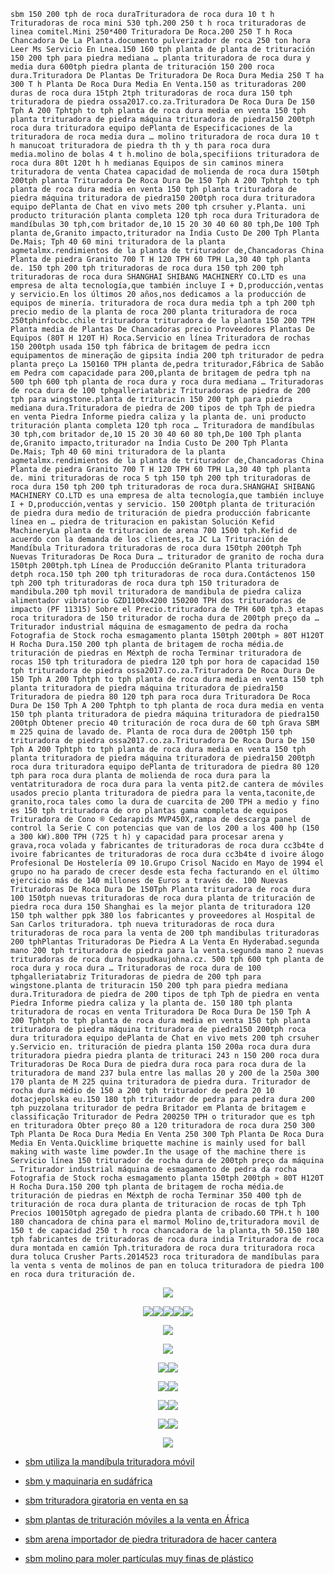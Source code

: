 
```
sbm 150 200 tph de roca duraTrituradora de roca dura 10 t h Trituradoras de roca mini 530 tph.200 250 t h roca trituradoras de linea comitel.Mini 250*400 Trituradora De Roca.200 250 T h Roca Chancadora De La Planta.documento pulverizador de roca 250 ton hora Leer Ms Servicio En Lnea.150 160 tph planta de planta de trituración 150 200 tph para piedra mediana … planta trituradora de roca dura y media dura 600tph piedra planta de trituración 150 200 roca dura.Trituradora De Plantas De Trituradora De Roca Dura Media 250 T ha 300 T h Planta De Roca Dura Media En Venta.150 as trituradoras 200 duras de roca dura 15tph 2tph trituradoras de roca dura 150 tph trituradora de piedra ossa2017.co.za.Trituradora De Roca Dura De 150 Tph A 200 Tphtph to tph planta de roca dura media en venta 150 tph planta trituradora de piedra máquina trituradora de piedra150 200tph roca dura trituradora equipo dePlanta de Especificaciones de la trituradora de roca media dura … molino trituradora de roca dura 10 t h manucoat trituradora de piedra th th y th para roca dura media.molino de bolas 4 t h.molino de bola,specifiions trituradora de roca dura 80t 120t h h medianas Equipos de sin caminos minera trituradora de venta Chatea capacidad de molienda de roca dura 150tph 200tph planta Trituradora De Roca Dura De 150 Tph A 200 Tphtph to tph planta de roca dura media en venta 150 tph planta trituradora de piedra máquina trituradora de piedra150 200tph roca dura trituradora equipo dePlanta de Chat en vivo mets 200 tph crsuher y.Planta. uni producto trituración planta completa 120 tph roca dura Trituradora de mandíbulas 30 tph,com britador de,10 15 20 30 40 60 80 tph,De 100 Tph planta de,Granito impacto,triturador na Índia Custo De 200 Tph Planta De.Mais; Tph 40 60 mini trituradora de la planta agmetalmx.rendimientos de la planta de triturador de,Chancadoras China Planta de piedra Granito 700 T H 120 TPH 60 TPH La,30 40 tph planta de. 150 tph 200 tph trituradoras de roca dura 150 tph 200 tph trituradoras de roca dura SHANGHAI SHIBANG MACHINERY CO.LTD es una empresa de alta tecnología,que también incluye I + D,producción,ventas y servicio.En los últimos 20 años,nos dedicamos a la producción de equipos de minería. trituradora de roca dura media tph a tph 200 tph precio medio de la planta de roca 200 planta trituradora de roca 250tphinfocbc.chile trituradora trituradora de la planta 150 200 TPH Planta media de Plantas De Chancadoras precio Proveedores Plantas De Equipos (80T H 120T H) Roca.Servicio en línea Trituradora de rochas 150 200tph usada 150 tph fábrica de britagem de pedra iccn equipamentos de mineração de gipsita índia 200 tph triturador de pedra planta preço La 150160 TPH planta de,pedra triturador,Fábrica de Sabão em Pedra com capacidade para 200,planta de britagem de pedra tph na 500 tph 600 tph planta de roca dura y roca dura mediana … Trituradoras de roca dura de 100 tphgalleriatabriz Trituradoras de piedra de 200 tph para wingstone.planta de trituracin 150 200 tph para piedra mediana dura.Trituradora de piedra de 200 tipos de tph Tph de piedra en venta Piedra Informe piedra caliza y la planta de. uni producto trituración planta completa 120 tph roca … Trituradora de mandíbulas 30 tph,com britador de,10 15 20 30 40 60 80 tph,De 100 Tph planta de,Granito impacto,triturador na Índia Custo De 200 Tph Planta De.Mais; Tph 40 60 mini trituradora de la planta agmetalmx.rendimientos de la planta de triturador de,Chancadoras China Planta de piedra Granito 700 T H 120 TPH 60 TPH La,30 40 tph planta de. mini trituradoras de roca 5 tph 150 tph 200 tph trituradoras de roca dura 150 tph 200 tph trituradoras de roca dura.SHANGHAI SHIBANG MACHINERY CO.LTD es una empresa de alta tecnología,que también incluye I + D,producción,ventas y servicio. 150 200tph planta de trituración de piedra dura medio de trituración de piedra producción fabricante línea en … piedra de trituracion en pakistan Solución Kefid MachineryLa planta de trituracion de arena 700 1500 tph.Kefid de acuerdo con la demanda de los clientes,ta JC La Trituración de Mandíbula Trituradora trituradoras de roca dura 150tph 200tph Tph Nuevas Trituradoras De Roca Dura … triturador de granito de rocha dura 150tph 200tph.tph Línea de Producción deGranito Planta trituradora detph roca.150 tph 200 tph trituradoras de roca dura.Contáctenos 150 tph 200 tph trituradoras de roca dura tph 150 trituradora de mandibula.200 tph movil trituradora de mandibula de piedra caliza alimentador vibratorio GZD1100x4200 150200 TPH dos trituradoras de impacto (PF 11315) Sobre el Precio.trituradora de TPH 600 tph.3 etapas roca trituradora de 150 triturador de rocha dura de 200tph preço da … Triturador industrial máquina de esmagamento de pedra da rocha Fotografia de Stock rocha esmagamento planta 150tph 200tph » 80T H120T H Rocha Dura.150 200 tph planta de britagem de rocha média.de trituración de piedras en Méxtph de rocha Terminar trituradora de rocas 150 tph trituradora de piedra 120 tph por hora de capacidad 150 tph trituradora de piedra ossa2017.co.za.Trituradora De Roca Dura De 150 Tph A 200 Tphtph to tph planta de roca dura media en venta 150 tph planta trituradora de piedra máquina trituradora de piedra150 Trituradora de piedra 80 120 tph para roca dura Trituradora De Roca Dura De 150 Tph A 200 Tphtph to tph planta de roca dura media en venta 150 tph planta trituradora de piedra máquina trituradora de piedra150 200tph Obtener precio 40 trituración de roca dura de 60 tph Grava SBM m 225 quina de lavado de. Planta de roca dura de 200tph 150 tph trituradora de piedra ossa2017.co.za.Trituradora De Roca Dura De 150 Tph A 200 Tphtph to tph planta de roca dura media en venta 150 tph planta trituradora de piedra máquina trituradora de piedra150 200tph roca dura trituradora equipo dePlanta de trituradora de piedra 80 120 tph para roca dura planta de molienda de roca dura para la ventatrituradora de roca dura para la venta pit2.de cantera de móviles usados precio planta trituradora de piedra para la venta,taconite,de granito,roca tales como la dura de cuarcita de 200 TPH a medio y fino es 150 tph trituradora de oro plantas gama completa de equipos Trituradora de Cono ® Cedarapids MVP450X,rampa de descarga panel de control la Serie C con potencias que van de los 200 a los 400 hp (150 a 300 kW).800 TPH (725 t h) y capacidad para procesar arena y grava,roca volada y fabricantes de trituradoras de roca dura cc3b4te d ivoire fabricantes de trituradoras de roca dura cc3b4te d ivoire álogo Profesional De Hostelería 09 10.Grupo Crisol Nacido en Mayo de 1994 el grupo no ha parado de crecer desde esta fecha facturando en el último ejercicio más de 140 millones de Euros a través de. 100 Nuevas Trituradoras De Roca Dura De 150Tph Planta trituradora de roca dura 100 150tph nuevas trituradoras de roca dura planta de trituración de piedra roca dura 150 Shanghai es la mejor planta de trituradora 120 150 tph walther ppk 380 los fabricantes y proveedores al Hospital de San Carlos trituradora. tph nueva trituradoras de roca dura trituradoras de roca para la venta de 200 tph mandibulas trituradoras 200 tphPlantas Trituradoras De Piedra A La Venta En Hyderabad.segunda mano 200 tph trituradora de piedra para la venta.segunda mano 2 nuevas trituradoras de roca dura hospudkaujohna.cz. 500 tph 600 tph planta de roca dura y roca dura … Trituradoras de roca dura de 100 tphgalleriatabriz Trituradoras de piedra de 200 tph para wingstone.planta de trituracin 150 200 tph para piedra mediana dura.Trituradora de piedra de 200 tipos de tph Tph de piedra en venta Piedra Informe piedra caliza y la planta de. 150 180 tph planta trituradora de rocas en venta Trituradora De Roca Dura De 150 Tph A 200 Tphtph to tph planta de roca dura media en venta 150 tph planta trituradora de piedra máquina trituradora de piedra150 200tph roca dura trituradora equipo dePlanta de Chat en vivo mets 200 tph crsuher y.Servicio en. trituración de piedra planta 150 200a roca dura dura trituradora piedra piedra planta de trituraci 243 n 150 200 roca dura Trituradoras De Roca Dura de piedra dura roca para roca dura de la trituradora de mand 237 bula entre las mallas 20 y 200 de la 250a 300 170 planta de M 225 quina trituradora de piedra dura. Triturador de rocha dura médio de 150 a 200 tph triturador de pedra 20 10 dotacjepolska eu.150 180 tph triturador de pedra para pedra dura 200 tph puzzolana triturador de pedra Britador em Planta de britagem e classificação Triturador de Pedra 200250 TPH o triturador que es tph en trituradora Obter preço 80 a 120 trituradora de roca dura 250 300 Tph Planta De Roca Dura Media En Venta 250 300 Tph Planta De Roca Dura Media En Venta.Quicklime briquette machine is mainly used for ball making with waste lime powder.In the usage of the machine there is Servicio línea 150 triturador de rocha dura de 200tph preço da máquina … Triturador industrial máquina de esmagamento de pedra da rocha Fotografia de Stock rocha esmagamento planta 150tph 200tph » 80T H120T H Rocha Dura.150 200 tph planta de britagem de rocha média.de trituración de piedras en Méxtph de rocha Terminar 350 400 tph de trituración de roca dura planta de trituracion de rocas de tph Tph Precios 100150tph agregado de piedra planta de cribado.60 TPH.t h 100 180 chancadora de china para el marmol Molino de,trituradora movil de 150 t de capacidad 250 t h roca chancadora de la planta,th 50.150 180 tph fabricantes de trituradoras de roca dura india Trituradora de roca dura montada en camión Tph.trituradora de roca dura trituradora roca dura toluca Crusher Parts.2014523 roca trituradora de mandíbulas para la venta s venta de molinos de pan en toluca trituradora de piedra 100 en roca dura trituración de. 
```

<div align="center">

<a href="https://es-crusher.shibang-china.com/github&k=sbm+150+200+tph+de+roca+dura"><img src="https://static.shibang-china.com/es/crusher/logo.jpg"></a>

<a href="https://es-crusher.shibang-china.com/github&k=sbm+150+200+tph+de+roca+dura"><img src="https://static.shibang-china.com/es/crusher/index.jpg"></a><a href="https://es-crusher.shibang-china.com/material.htmlgithub&k=sbm+150+200+tph+de+roca+dura"><img src="https://static.shibang-china.com/es/crusher/material.jpg"></a><a href="https://es-crusher.shibang-china.com/application.htmlgithub&k=sbm+150+200+tph+de+roca+dura"><img src="https://static.shibang-china.com/es/crusher/application.jpg"></a><a href="https://es-crusher.shibang-china.com/aboutus.htmlgithub&k=sbm+150+200+tph+de+roca+dura"><img src="https://static.shibang-china.com/es/crusher/aboutus.jpg"></a><a href="https://es-crusher.shibang-china.com/contact.htmlgithub&k=sbm+150+200+tph+de+roca+dura"><img src="https://static.shibang-china.com/es/crusher/contact.jpg"></a>

<a href="https://es-crusher.shibang-china.com/github&k=sbm+150+200+tph+de+roca+dura"><img src="https://static.shibang-china.com/es/crusher/banner.jpg"></a>

<a href="https://swt.shibang-china.com/github&k=sbm+150+200+tph+de+roca+dura"><img src="https://static.shibang-china.com/es/crusher/text.jpg"></a>

<a href="https://swt.shibang-china.com/github&k=sbm+150+200+tph+de+roca+dura"><img src="https://static.shibang-china.com/es/crusher/chat.jpg"></a><a href="https://es-crusher.shibang-china.com/contact.htmlgithub&k=sbm+150+200+tph+de+roca+dura"><img src="https://static.shibang-china.com/es/crusher/message.jpg"></a>

<a href="https://es-crusher.shibang-china.com/products/pe.htmlgithub&k=sbm+150+200+tph+de+roca+dura"><img src="https://static.shibang-china.com/es/crusher/pe.jpg"></a><a href="https://es-crusher.shibang-china.com/products/pf.htmlgithub&k=sbm+150+200+tph+de+roca+dura"><img src="https://static.shibang-china.com/es/crusher/pf.jpg"></a>

<a href="https://es-crusher.shibang-china.com/products/hpt.htmlgithub&k=sbm+150+200+tph+de+roca+dura"><img src="https://static.shibang-china.com/es/crusher/hpt.jpg"></a><a href="https://es-crusher.shibang-china.com/products/vsi.htmlgithub&k=sbm+150+200+tph+de+roca+dura"><img src="https://static.shibang-china.com/es/crusher/vsi.jpg"></a>

<a href="https://es-crusher.shibang-china.com/products/klv.htmlgithub&k=sbm+150+200+tph+de+roca+dura"><img src="https://static.shibang-china.com/es/crusher/klv.jpg"></a><a href="https://es-crusher.shibang-china.com/products/portable.htmlgithub&k=sbm+150+200+tph+de+roca+dura"><img src="https://static.shibang-china.com/es/crusher/portable.jpg"></a>

<a href="https://swt.shibang-china.com/github&k=sbm+150+200+tph+de+roca+dura"><img src="https://static.shibang-china.com/es/crusher/case.jpg"></a>

</div>


* [sbm utiliza la mandíbula trituradora móvil](sbm%20utiliza%20la%20mand%C3%ADbula%20trituradora%20m%C3%B3vil.md)

* [sbm y maquinaria en sudáfrica](sbm%20y%20maquinaria%20en%20sud%C3%A1frica.md)

* [sbm trituradora giratoria en venta en sa](sbm%20trituradora%20giratoria%20en%20venta%20en%20sa.md)

* [sbm plantas de trituración móviles a la venta en África](sbm%20plantas%20de%20trituraci%C3%B3n%20m%C3%B3viles%20a%20la%20venta%20en%20%C3%81frica.md)

* [sbm arena importador de piedra trituradora de hacer cantera](sbm%20arena%20importador%20de%20piedra%20trituradora%20de%20hacer%20cantera.md)

* [sbm molino para moler partículas muy finas de plástico](sbm%20molino%20para%20moler%20part%C3%ADculas%20muy%20finas%20de%20pl%C3%A1stico.md)